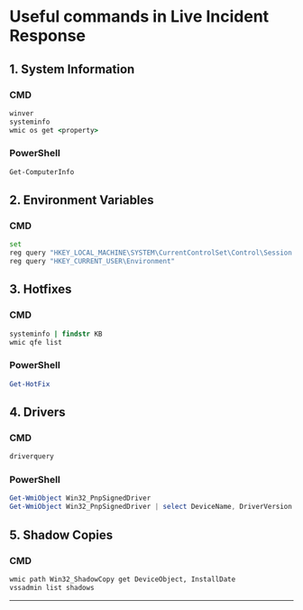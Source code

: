# Useful commands in Live Incident Response
## 1. System Information
### CMD
```cmd
winver
systeminfo
wmic os get <property>
```
### PowerShell
```powershell
Get-ComputerInfo
```

## 2. Environment Variables
### CMD
```cmd
set
reg query "HKEY_LOCAL_MACHINE\SYSTEM\CurrentControlSet\Control\Session Manager\Environment"
reg query "HKEY_CURRENT_USER\Environment"
```

## 3. Hotfixes
### CMD
```cmd
systeminfo | findstr KB
wmic qfe list
```
### PowerShell
```powershell
Get-HotFix
```

## 4. Drivers
### CMD
```cmd
driverquery
```
### PowerShell
```powershell
Get-WmiObject Win32_PnpSignedDriver
Get-WmiObject Win32_PnpSignedDriver | select DeviceName, DriverVersion
```

## 5. Shadow Copies
### CMD
```cmd
wmic path Win32_ShadowCopy get DeviceObject, InstallDate
vssadmin list shadows
```

---









